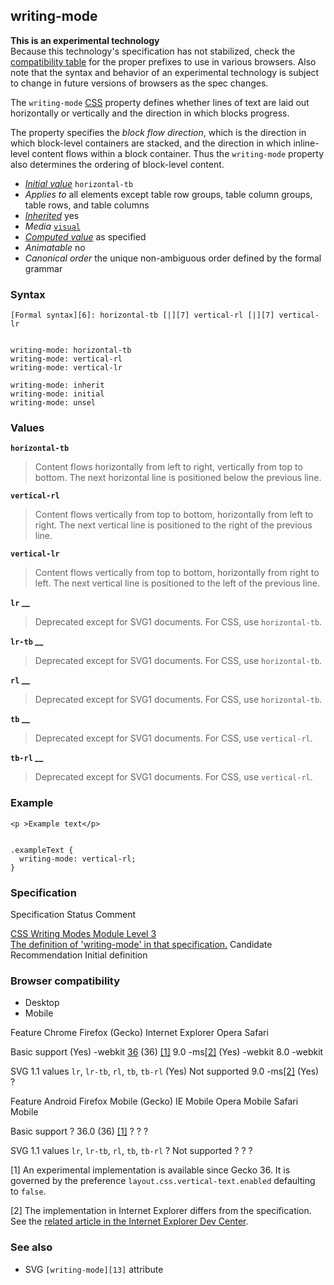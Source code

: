 ## writing-mode

**This is an experimental technology**  
Because this technology's specification has not stabilized, check the [compatibility table][0] for the proper prefixes to use in various browsers. Also note that the syntax and behavior of an experimental technology is subject to change in future versions of browsers as the spec changes.

The `writing-mode` [CSS][1] property defines whether lines of text are laid out horizontally or vertically and the direction in which blocks progress.

The property specifies the _block flow direction_, which is the direction in which block-level containers are stacked, and the direction in which inline-level content flows within a block container. Thus the `writing-mode` property also determines the ordering of block-level content.

* _[Initial value][2]_ `horizontal-tb` 
* _Applies to_ all elements except table row groups, table column groups, table rows, and table columns 
* _[Inherited][3]_ yes 
* _Media_ [`visual`][4] 
* _[Computed value][5]_ as specified 
* _Animatable_ no 
* _Canonical order_ the unique non-ambiguous order defined by the formal grammar

### Syntax

    [Formal syntax][6]: horizontal-tb [|][7] vertical-rl [|][7] vertical-lr
    

    writing-mode: horizontal-tb
    writing-mode: vertical-rl
    writing-mode: vertical-lr
    
    writing-mode: inherit
    writing-mode: initial
    writing-mode: unsel
    

### Values

**`horizontal-tb`**

> Content flows horizontally from left to right, vertically from top to bottom. The next horizontal line is positioned below the previous line.

**`vertical-rl`**

> Content flows vertically from top to bottom, horizontally from left to right. The next vertical line is positioned to the right of the previous line.

**`vertical-lr`**

> Content flows vertically from top to bottom, horizontally from right to left. The next vertical line is positioned to the left of the previous line.

**`lr` __**

> Deprecated except for SVG1 documents. For CSS, use `horizontal-tb`.

**`lr-tb` __**

> Deprecated except for SVG1 documents. For CSS, use `horizontal-tb`.

**`rl` __**

> Deprecated except for SVG1 documents. For CSS, use `horizontal-tb`.

**`tb` __**

> Deprecated except for SVG1 documents. For CSS, use `vertical-rl`.

**`tb-rl` __**

> Deprecated except for SVG1 documents. For CSS, use `vertical-rl`.

### Example

    <p >Example text</p>
    

    .exampleText {
      writing-mode: vertical-rl;
    }

### Specification
Specification
Status
Comment

[CSS Writing Modes Module Level 3  
The definition of 'writing-mode' in that specification.][8]
Candidate Recommendation
Initial definition

### Browser compatibility

* Desktop
* Mobile

Feature
Chrome
Firefox (Gecko)
Internet Explorer
Opera
Safari

Basic support
(Yes) -webkit
[36][9] (36) [\[1\]][10]
9.0 -ms[\[2\]][11]
(Yes) -webkit
8.0 -webkit

SVG 1.1 values `lr`, `lr-tb`, `rl`, `tb`, `tb-rl`
(Yes)
Not supported
9.0 -ms[\[2\]][11]
(Yes)
?

Feature
Android
Firefox Mobile (Gecko)
IE Mobile
Opera Mobile
Safari Mobile

Basic support
?
36.0 (36) [\[1\]][10]
?
?
?

SVG 1.1 values `lr`, `lr-tb`, `rl`, `tb`, `tb-rl`
?
Not supported
?
?
?

\[1\] An experimental implementation is available since Gecko 36\. It is governed by the preference `layout.css.vertical-text.enabled` defaulting to `false`.

\[2\] The implementation in Internet Explorer differs from the specification. See the [related article in the Internet Explorer Dev Center][12].

### See also

* SVG `[writing-mode][13]` attribute


[0]: #Browser_compatibility
[1]: https://developer.mozilla.org/en/docs/Web/CSS "CSS"
[2]: https://developer.mozilla.org/en/docs/CSS/initial_value
[3]: https://developer.mozilla.org/en/docs/CSS/inheritance
[4]: https://developer.mozilla.org/en/docs/CSS/@media#Media_groups
[5]: https://developer.mozilla.org/en/docs/CSS/computed_value
[6]: https://developer.mozilla.org/en/docs/CSS/Value_definition_syntax "CSS/Value_definition_syntax"
[7]: https://developer.mozilla.org/en/docs/CSS/Value_definition_syntax#Single_bar "Single bar: The two entities are optional, but exactly one must be present."
[8]: http://dev.w3.org/csswg/css3-writing-modes/#block-flow
[9]: https://developer.mozilla.org/en/Firefox/Releases/36 "Released on 2015-02-24."
[10]: #compat_hint1
[11]: #compat_hint2
[12]: https://msdn.microsoft.com/en-us/library/ie/ms531187%28v=vs.85%29.aspx
[13]: https://developer.mozilla.org/en/docs/Web/SVG/Attribute/writing-mode